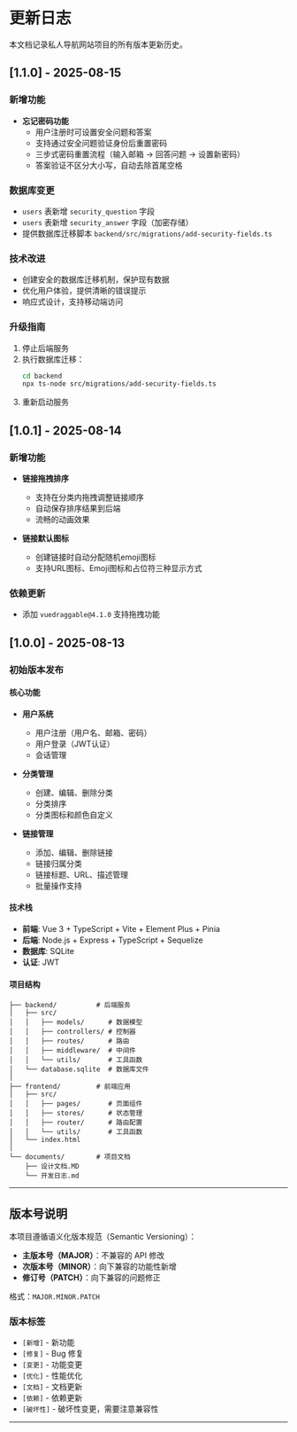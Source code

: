 # 更新日志

本文档记录私人导航网站项目的所有版本更新历史。

## [1.1.0] - 2025-08-15

### 新增功能
- **忘记密码功能**
  - 用户注册时可设置安全问题和答案
  - 支持通过安全问题验证身份后重置密码
  - 三步式密码重置流程（输入邮箱 → 回答问题 → 设置新密码）
  - 答案验证不区分大小写，自动去除首尾空格

### 数据库变更
- `users` 表新增 `security_question` 字段
- `users` 表新增 `security_answer` 字段（加密存储）
- 提供数据库迁移脚本 `backend/src/migrations/add-security-fields.ts`

### 技术改进
- 创建安全的数据库迁移机制，保护现有数据
- 优化用户体验，提供清晰的错误提示
- 响应式设计，支持移动端访问

### 升级指南
1. 停止后端服务
2. 执行数据库迁移：
   ```bash
   cd backend
   npx ts-node src/migrations/add-security-fields.ts
   ```
3. 重新启动服务

## [1.0.1] - 2025-08-14

### 新增功能
- **链接拖拽排序**
  - 支持在分类内拖拽调整链接顺序
  - 自动保存排序结果到后端
  - 流畅的动画效果

- **链接默认图标**
  - 创建链接时自动分配随机emoji图标
  - 支持URL图标、Emoji图标和占位符三种显示方式

### 依赖更新
- 添加 `vuedraggable@4.1.0` 支持拖拽功能

## [1.0.0] - 2025-08-13

### 初始版本发布

#### 核心功能
- **用户系统**
  - 用户注册（用户名、邮箱、密码）
  - 用户登录（JWT认证）
  - 会话管理

- **分类管理**
  - 创建、编辑、删除分类
  - 分类排序
  - 分类图标和颜色自定义

- **链接管理**
  - 添加、编辑、删除链接
  - 链接归属分类
  - 链接标题、URL、描述管理
  - 批量操作支持

#### 技术栈
- **前端**: Vue 3 + TypeScript + Vite + Element Plus + Pinia
- **后端**: Node.js + Express + TypeScript + Sequelize
- **数据库**: SQLite
- **认证**: JWT

#### 项目结构
```
├── backend/          # 后端服务
│   ├── src/
│   │   ├── models/      # 数据模型
│   │   ├── controllers/ # 控制器
│   │   ├── routes/      # 路由
│   │   ├── middleware/  # 中间件
│   │   └── utils/       # 工具函数
│   └── database.sqlite  # 数据库文件
│
├── frontend/         # 前端应用
│   ├── src/
│   │   ├── pages/       # 页面组件
│   │   ├── stores/      # 状态管理
│   │   ├── router/      # 路由配置
│   │   └── utils/       # 工具函数
│   └── index.html
│
└── documents/        # 项目文档
    ├── 设计文档.MD
    └── 开发日志.md
```

---

## 版本号说明

本项目遵循语义化版本规范（Semantic Versioning）：

- **主版本号（MAJOR）**：不兼容的 API 修改
- **次版本号（MINOR）**：向下兼容的功能性新增
- **修订号（PATCH）**：向下兼容的问题修正

格式：`MAJOR.MINOR.PATCH`

### 版本标签
- `[新增]` - 新功能
- `[修复]` - Bug 修复
- `[变更]` - 功能变更
- `[优化]` - 性能优化
- `[文档]` - 文档更新
- `[依赖]` - 依赖更新
- `[破坏性]` - 破坏性变更，需要注意兼容性

---
